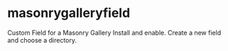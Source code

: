 # masonrygalleryfield
Custom Field for a Masonry Gallery
Install and enable.
Create a new field and choose a directory.

